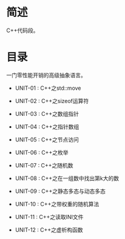 # 简述

C++代码段。

# 目录

一门零性能开销的高级抽象语言。

+ UNIT-01 : C++之std::move

+ UNIT-02 : C++之sizeof运算符

+ UNIT-03 : C++之数组指针

+ UNIT-04 : C++之指针数组

+ UNIT-05 : C++之节点访问

+ UNIT-06 : C++之枚举

+ UNIT-07 : C++之随机数

+ UNIT-08 : C++之在一组数中找出第k大的数

+ UNIT-09 : C++之静态多态与动态多态

+ UNIT-10 : C++之带权重的随机算法

+ UNIT-11 : C++之读取INI文件

+ UNIT-12 : C++之虚析构函数
